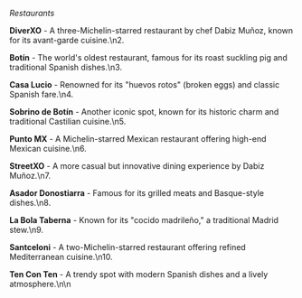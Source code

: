 
*Restaurants*

**DiverXO** - A three-Michelin-starred restaurant by chef Dabiz Muñoz, known for its avant-garde cuisine.\n2. 

**Botín** - The world's oldest restaurant, famous for its roast suckling pig and traditional Spanish dishes.\n3. 

**Casa Lucio** - Renowned for its "huevos rotos" (broken eggs) and classic Spanish fare.\n4. 

**Sobrino de Botín** - Another iconic spot, known for its historic charm and traditional Castilian cuisine.\n5. 

**Punto MX** - A Michelin-starred Mexican restaurant offering high-end Mexican cuisine.\n6. 

**StreetXO** - A more casual but innovative dining experience by Dabiz Muñoz.\n7. 

**Asador Donostiarra** - Famous for its grilled meats and Basque-style dishes.\n8. 

**La Bola Taberna** - Known for its "cocido madrileño," a traditional Madrid stew.\n9. 

**Santceloni** - A two-Michelin-starred restaurant offering refined Mediterranean cuisine.\n10. 

**Ten Con Ten** - A trendy spot with modern Spanish dishes and a lively atmosphere.\n\n
